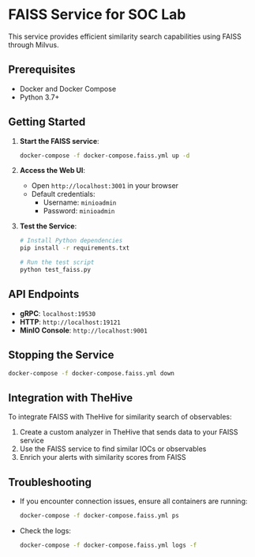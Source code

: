 # FAISS Service for SOC Lab

This service provides efficient similarity search capabilities using FAISS through Milvus.

## Prerequisites

- Docker and Docker Compose
- Python 3.7+

## Getting Started

1. **Start the FAISS service**:
   ```bash
   docker-compose -f docker-compose.faiss.yml up -d
   ```

2. **Access the Web UI**:
   - Open `http://localhost:3001` in your browser
   - Default credentials:
     - Username: `minioadmin`
     - Password: `minioadmin`

3. **Test the Service**:
   ```bash
   # Install Python dependencies
   pip install -r requirements.txt
   
   # Run the test script
   python test_faiss.py
   ```

## API Endpoints

- **gRPC**: `localhost:19530`
- **HTTP**: `http://localhost:19121`
- **MinIO Console**: `http://localhost:9001`

## Stopping the Service

```bash
docker-compose -f docker-compose.faiss.yml down
```

## Integration with TheHive

To integrate FAISS with TheHive for similarity search of observables:

1. Create a custom analyzer in TheHive that sends data to your FAISS service
2. Use the FAISS service to find similar IOCs or observables
3. Enrich your alerts with similarity scores from FAISS

## Troubleshooting

- If you encounter connection issues, ensure all containers are running:
  ```bash
  docker-compose -f docker-compose.faiss.yml ps
  ```

- Check the logs:
  ```bash
  docker-compose -f docker-compose.faiss.yml logs -f
  ```

